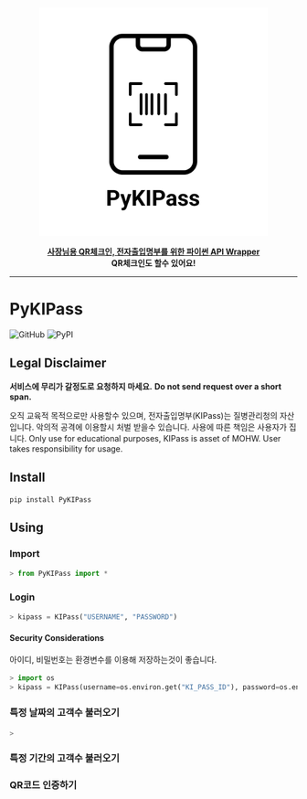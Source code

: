 <p align="center">
<img src="pictures/logo.png" height=400px width=400px>  
</p>

<p align="center">
<u><b>사장님용 QR체크인, 전자출입명부를 위한 파이썬 API Wrapper</b></u><br><b>QR체크인도 할수 있어요!</b> 
</p>
<hr>



# PyKIPass

![GitHub](https://img.shields.io/github/license/alus20x/PyKIPass?style=flat-square)
![PyPI](https://img.shields.io/pypi/v/PyKIPass?style=flat-square)



## Legal Disclaimer
**서비스에 무리가 갈정도로 요청하지 마세요.**
**Do not send request over a short span.**


오직 교육적 목적으로만 사용할수 있으며, 전자출입명부(KIPass)는 질병관리청의 자산입니다. 악의적 공격에 이용할시 처벌 받을수 있습니다. 사용에 따른 책임은 사용자가 집니다. Only use for educational purposes, KIPass is asset of MOHW. User takes responsibility for usage.

## Install
```
pip install PyKIPass
```

## Using

### Import
```python
> from PyKIPass import *
```

### Login
```python
> kipass = KIPass("USERNAME", "PASSWORD")
```

#### Security Considerations
아이디, 비밀번호는 환경변수를 이용해 저장하는것이 좋습니다.

```python
> import os
> kipass = KIPass(username=os.environ.get("KI_PASS_ID"), password=os.environ.get("KI_PASS_PASSWORD"))
```


### 특정 날짜의 고객수 불러오기
```python
> 
```

### 특정 기간의 고객수 불러오기

### QR코드 인증하기
```python
```
